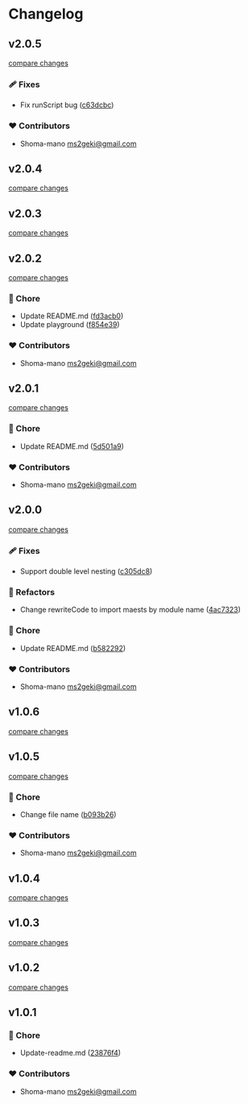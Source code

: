 # Changelog


## v2.0.5

[compare changes](https://github.com/shoma-mano/maests/compare/v2.0.4...v2.0.5)

### 🩹 Fixes

- Fix runScript bug ([c63dcbc](https://github.com/shoma-mano/maests/commit/c63dcbc))

### ❤️ Contributors

- Shoma-mano <ms2geki@gmail.com>

## v2.0.4

[compare changes](https://github.com/shoma-mano/maests/compare/v2.0.2...v2.0.4)

## v2.0.3

[compare changes](https://github.com/shoma-mano/maests/compare/v2.0.2...v2.0.3)

## v2.0.2

[compare changes](https://github.com/shoma-mano/maests/compare/v2.0.1...v2.0.2)

### 🏡 Chore

- Update README.md ([fd3acb0](https://github.com/shoma-mano/maests/commit/fd3acb0))
- Update playground ([f854e39](https://github.com/shoma-mano/maests/commit/f854e39))

### ❤️ Contributors

- Shoma-mano <ms2geki@gmail.com>

## v2.0.1

[compare changes](https://github.com/shoma-mano/maests/compare/v2.0.0...v2.0.1)

### 🏡 Chore

- Update README.md ([5d501a9](https://github.com/shoma-mano/maests/commit/5d501a9))

### ❤️ Contributors

- Shoma-mano <ms2geki@gmail.com>

## v2.0.0

[compare changes](https://github.com/shoma-mano/maests/compare/v1.0.6...v2.0.0)

### 🩹 Fixes

- Support double level nesting ([c305dc8](https://github.com/shoma-mano/maests/commit/c305dc8))

### 💅 Refactors

- Change rewriteCode to import maests by module name ([4ac7323](https://github.com/shoma-mano/maests/commit/4ac7323))

### 🏡 Chore

- Update README.md ([b582292](https://github.com/shoma-mano/maests/commit/b582292))

### ❤️ Contributors

- Shoma-mano <ms2geki@gmail.com>

## v1.0.6

[compare changes](https://github.com/shoma-mano/maests/compare/v1.0.5...v1.0.6)

## v1.0.5

[compare changes](https://github.com/shoma-mano/maests/compare/v1.0.4...v1.0.5)

### 🏡 Chore

- Change file name ([b093b26](https://github.com/shoma-mano/maests/commit/b093b26))

### ❤️ Contributors

- Shoma-mano <ms2geki@gmail.com>

## v1.0.4

[compare changes](https://github.com/shoma-mano/maests/compare/v1.0.3...v1.0.4)

## v1.0.3

[compare changes](https://github.com/shoma-mano/maests/compare/v1.0.2...v1.0.3)

## v1.0.2

[compare changes](https://github.com/shoma-mano/maests/compare/v1.0.1...v1.0.2)

## v1.0.1


### 🏡 Chore

- Update-readme.md ([23876f4](https://github.com/shoma-mano/maests/commit/23876f4))

### ❤️ Contributors

- Shoma-mano <ms2geki@gmail.com>

